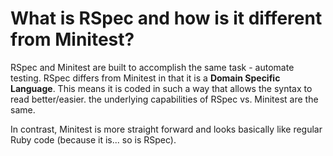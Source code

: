 # What is RSpec and how is it different from Minitest?

RSpec and Minitest are built to accomplish the same task - automate testing. RSpec differs from Minitest in that it is a __Domain Specific Language__. This means it is coded in such a way that allows the syntax to read better/easier. the underlying capabilities of RSpec vs. Minitest are the same.

In contrast, Minitest is more straight forward and looks basically like regular Ruby code (because it is... so is RSpec).